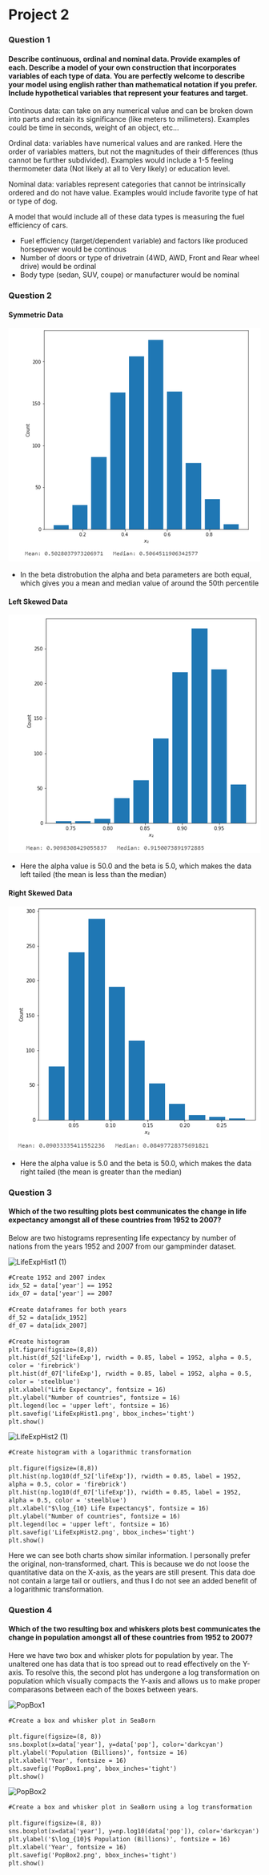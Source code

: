 # Project 2

### Question 1
#### Describe continuous, ordinal and nominal data. Provide examples of each. Describe a model of your own construction that incorporates variables of each type of data. You are perfectly welcome to describe your model using english rather than mathematical notation if you prefer. Include hypothetical variables that represent your features and target.

Continous data: can take on any numerical value and can be broken down into parts and retain its significance (like meters to milimeters). Examples could be time in seconds, weight of an object, etc...  

Ordinal data: variables have numerical values and are ranked. Here the order of variables matters, but not the magnitudes of their differences (thus cannot be further subdivided). Examples would include a 1-5 feeling thermometer data (Not likely at all to Very likely) or education level.

Nominal data: variables represent categories that cannot be intrinsically ordered and do not have value. Examples would include favorite type of hat or type of dog.

A model that would include all of these data types is measuring the fuel efficiency of cars.
- Fuel efficiency (target/dependent variable) and factors like produced horsepower would be continous
- Number of doors or type of drivetrain (4WD, AWD, Front and Rear wheel drive) would be ordinal
- Body type (sedan, SUV, coupe) or manufacturer would be nominal  

### Question 2
#### Symmetric Data
![](NoSkew.png)  
- In the beta distrobution the alpha and beta parameters are both equal, which gives you a mean and median value of around the 50th percentile
#### Left Skewed Data
![](LeftSkew.png)   
- Here the alpha value is 50.0 and the beta is 5.0, which makes the data left tailed (the mean is less than the median)
#### Right Skewed Data
![](RightSkew.png)   
- Here the alpha value is 5.0 and the beta is 50.0, which makes the data right tailed (the mean is greater than the median)


### Question 3
####  Which of the two resulting plots best communicates the change in life expectancy amongst all of these countries from 1952 to 2007?

Below are two histograms representing life expectancy by number of nations from the years 1952 and 2007 from our gampminder dataset.

![LifeExpHist1 (1)](https://user-images.githubusercontent.com/70855947/109902248-31454b80-7c68-11eb-9f24-45ef526bd900.png)


```
#Create 1952 and 2007 index
idx_52 = data['year'] == 1952
idx_07 = data['year'] == 2007

#Create dataframes for both years
df_52 = data[idx_1952]
df_07 = data[idx_2007]

#Create histogram
plt.figure(figsize=(8,8))
plt.hist(df_52['lifeExp'], rwidth = 0.85, label = 1952, alpha = 0.5, color = 'firebrick')
plt.hist(df_07['lifeExp'], rwidth = 0.85, label = 1952, alpha = 0.5, color = 'steelblue')
plt.xlabel("Life Expectancy", fontsize = 16)
plt.ylabel("Number of countries", fontsize = 16)
plt.legend(loc = 'upper left', fontsize = 16)
plt.savefig('LifeExpHist1.png', bbox_inches='tight')
plt.show()
```

![LifeExpHist2 (1)](https://user-images.githubusercontent.com/70855947/109902270-399d8680-7c68-11eb-8bc5-c755544eb7d2.png)

```
#Create histogram with a logarithmic transformation

plt.figure(figsize=(8,8))
plt.hist(np.log10(df_52['lifeExp']), rwidth = 0.85, label = 1952, alpha = 0.5, color = 'firebrick')
plt.hist(np.log10(df_07['lifeExp']), rwidth = 0.85, label = 1952, alpha = 0.5, color = 'steelblue')
plt.xlabel("$\log_{10} Life Expectancy$", fontsize = 16)
plt.ylabel("Number of countries", fontsize = 16)
plt.legend(loc = 'upper left', fontsize = 16)
plt.savefig('LifeExpHist2.png', bbox_inches='tight')
plt.show()
```

Here we can see both charts show similar information. I personally prefer the original, non-transformed, chart. This is because we do not loose the quantitative data on the X-axis, as the years are still present. This data doe not contain a large tail or outliers, and thus I do not see an added benefit of a logarithmic transformation.

### Question 4
#### Which of the two resulting box and whiskers plots best communicates the change in population amongst all of these countries from 1952 to 2007?

Here we have two box and whisker plots for population by year. The unaltered one has data that is too spread out to read effectively on the Y-axis. To resolve this, the second plot has undergone a log transformation on population which visually compacts the Y-axis and allows us to make proper comparasons between each of the boxes between years.

![PopBox1](https://user-images.githubusercontent.com/70855947/109905364-a87cde80-7c6c-11eb-9fb4-a32dd2f6877a.png)
```
#Create a box and whisker plot in SeaBorn

plt.figure(figsize=(8, 8))
sns.boxplot(x=data['year'], y=data['pop'], color='darkcyan')
plt.ylabel('Population (Billions)', fontsize = 16)
plt.xlabel('Year', fontsize = 16)
plt.savefig('PopBox1.png', bbox_inches='tight')
plt.show()
```


![PopBox2](https://user-images.githubusercontent.com/70855947/109905341-a024a380-7c6c-11eb-86bd-15b0f11760e5.png)
```
#Create a box and whisker plot in SeaBorn using a log transformation

plt.figure(figsize=(8, 8))
sns.boxplot(x=data['year'], y=np.log10(data['pop']), color='darkcyan')
plt.ylabel('$\log_{10}$ Population (Billions)', fontsize = 16)
plt.xlabel('Year', fontsize = 16)
plt.savefig('PopBox2.png', bbox_inches='tight')
plt.show()
```


